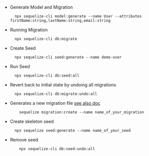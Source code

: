 - Generate Model and Migration

        npx sequelize-cli model:generate --name User --attributes firstName:string,lastName:string,email:string

- Running Migration

        npx sequelize-cli db:migrate

- Create Seed

        npx sequelize-cli seed:generate --name demo-user

- Run Seed

        npx sequelize-cli db:seed:all

- Revert back to initial state by undoing all migrations

        npx sequelize-cli db:migrate:undo:all

- Generates a new migration file [see also doc](https://sequelize.readthedocs.io/en/latest/docs/migrations/)

          sequelize migration:create --name name_of_your_migration

- Create skeleton seed

        npx sequelize seed:generate --name name_of_your_seed

- Remove seed

          npx sequelize-cli db:seed:undo:all
